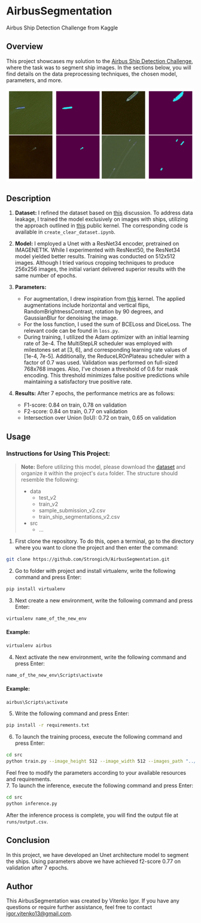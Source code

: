 # AirbusSegmentation

Airbus Ship Detection Challenge from Kaggle

## Overview 

This project showcases my solution to the [Airbus Ship Detection Challenge](https://www.kaggle.com/competitions/airbus-ship-detection), where the task was to segment ship images. In the sections below, you will find details on the data preprocessing techniques, the chosen model, parameters, and more.

![Result](./examples/exmpl.jpg)

## Description

1. **Dataset:** I refined the dataset based on [this](https://www.kaggle.com/competitions/airbus-ship-detection/discussion/71667) discussion. To address data leakage, I trained the model exclusively on images with ships, utilizing the approach outlined in [this](https://www.kaggle.com/code/manuscrits/create-a-validation-dataset-correcting-the-leak/notebook) public kernel. The corresponding code is available in `create_clear_dataset.ipynb`.

2. **Model:** I employed a Unet with a ResNet34 encoder, pretrained on IMAGENET1K. While I experimented with ResNext50, the ResNet34 model yielded better results. Training was conducted on 512x512 images. Although I tried various cropping techniques to produce 256x256 images, the initial variant delivered superior results with the same number of epochs.

3. **Parameters:**
   * For augmentation, I drew inspiration from [this](https://www.kaggle.com/competitions/airbus-ship-detection/discussion/71659) kernel. The applied augmentations include horizontal and vertical flips, RandomBrightnessContrast, rotation by 90 degrees, and GaussianBlur for denoising the image.
    * For the loss function, I used the sum of BCELoss and DiceLoss. The relevant code can be found in `loss.py`.
   * During training, I utilized the Adam optimizer with an initial learning rate of 3e-4. The MultiStepLR scheduler was employed with milestones set at [3, 6], and corresponding learning rate values of [1e-4, 7e-5]. Additionally, the ReduceLROnPlateau scheduler with a factor of 0.7 was used. Validation was performed on full-sized 768x768 images. Also, I've chosen a threshold of 0.6 for mask encoding. This threshold minimizes false positive predictions while maintaining a satisfactory true positive rate.

4. **Results:** After 7 epochs, the performance metrics are as follows:
   * F1-score: 0.84 on train, 0.78 on validation
   * F2-score: 0.84 on train, 0.77 on validation
   * Intersection over Union (IoU): 0.72 on train, 0.65 on validation

## Usage

### **Instructions for Using This Project:**
>**Note:** Before utilizing this model, please download the [dataset](https://www.kaggle.com/c/airbus-ship-detection/data) and organize it within the project's `data` folder. The structure should resemble the following:
> - data
>   - test_v2
>   - train_v2
>   - sample_submission_v2.csv
>   - train_ship_segmentations_v2.csv
> - src
>   - ...

1. First clone the repository. To do this, open a terminal, go to the directory where you want to clone the project and then enter the command:
```bash
git clone https://github.com/Strongich/AirbusSegmentation.git
```
2. Go to folder with project and install virtualenv, write the following command and press Enter:
```bash
pip install virtualenv
```
3. Next create a new environment, write the following command and press Enter:
```bash
virtualenv name_of_the_new_env
```
#### Example:
```bash
virtualenv airbus
```
4. Next activate the new environment, write the following command and press Enter:
```bash
name_of_the_new_env\Scripts\activate
```
#### Example:
```bash
airbus\Scripts\activate
```
5. Write the following command and press Enter:
 ```bash
pip install -r requirements.txt
```
6. To launch the training process, execute the following command and press Enter:
```bash
cd src
python train.py --image_height 512 --image_width 512 --images_path "../data/train_v2" --masks_path "../data_cleared/uniqueAllLabels.csv" --lr 3e-4 --epochs 10 --batch_size_train 16 --batch_size_val 8
```
Feel free to modify the parameters according to your available resources and requirements. \
7. To launch the inference, execute the following command and press Enter:
```bash
cd src
python inference.py
```
After the inference process is complete, you will find the output file at `runs/output.csv`.



## Conclusion

In this project, we have developed an Unet architecture model to segment the ships. Using parameters above we have achieved f2-score 0.77 on validation after 7 epochs.

## Author

This AirbusSegmentation was created by Vitenko Igor. If you have any questions or require further assistance, feel free to contact igor.vitenko13@gmail.com.
